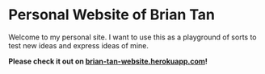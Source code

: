 # Personal Website of Brian Tan

Welcome to my personal site. I want to use this as a playground of sorts to test new ideas and express ideas of mine. 

**Please check it out on [brian-tan-website.herokuapp.com](https://brian-tan-website.herokuapp.com/)!**